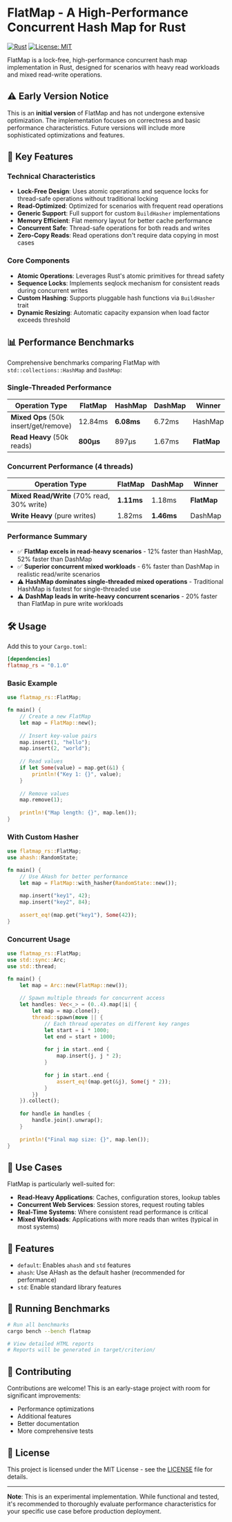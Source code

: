 # FlatMap - A High-Performance Concurrent Hash Map for Rust

[![Rust](https://img.shields.io/badge/rust-1.70%2B-orange.svg)](https://www.rust-lang.org/)
[![License: MIT](https://img.shields.io/badge/License-MIT-yellow.svg)](https://opensource.org/licenses/MIT)

FlatMap is a lock-free, high-performance concurrent hash map implementation in Rust, designed for scenarios with heavy read workloads and mixed read-write operations.

## ⚠️ Early Version Notice

This is an **initial version** of FlatMap and has not undergone extensive optimization. The implementation focuses on correctness and basic performance characteristics. Future versions will include more sophisticated optimizations and features.

## 🚀 Key Features

### Technical Characteristics

- **Lock-Free Design**: Uses atomic operations and sequence locks for thread-safe operations without traditional locking
- **Read-Optimized**: Optimized for scenarios with frequent read operations
- **Generic Support**: Full support for custom `BuildHasher` implementations
- **Memory Efficient**: Flat memory layout for better cache performance
- **Concurrent Safe**: Thread-safe operations for both reads and writes
- **Zero-Copy Reads**: Read operations don't require data copying in most cases

### Core Components

- **Atomic Operations**: Leverages Rust's atomic primitives for thread safety
- **Sequence Locks**: Implements seqlock mechanism for consistent reads during concurrent writes
- **Custom Hashing**: Supports pluggable hash functions via `BuildHasher` trait
- **Dynamic Resizing**: Automatic capacity expansion when load factor exceeds threshold

## 📊 Performance Benchmarks

Comprehensive benchmarks comparing FlatMap with `std::collections::HashMap` and `DashMap`:

### Single-Threaded Performance

| Operation Type | FlatMap | HashMap | DashMap | Winner |
|----------------|---------|---------|---------|---------|
| **Mixed Ops** (50k insert/get/remove) | 12.84ms | **6.08ms** | 6.72ms | HashMap |
| **Read Heavy** (50k reads) | **800µs** | 897µs | 1.67ms | **FlatMap** |

### Concurrent Performance (4 threads)

| Operation Type | FlatMap | DashMap | Winner |
|----------------|---------|---------|---------|
| **Mixed Read/Write** (70% read, 30% write) | **1.11ms** | 1.18ms | **FlatMap** |
| **Write Heavy** (pure writes) | 1.82ms | **1.46ms** | DashMap |

### Performance Summary

- ✅ **FlatMap excels in read-heavy scenarios** - 12% faster than HashMap, 52% faster than DashMap
- ✅ **Superior concurrent mixed workloads** - 6% faster than DashMap in realistic read/write scenarios
- ⚠️ **HashMap dominates single-threaded mixed operations** - Traditional HashMap is fastest for single-threaded use
- ⚠️ **DashMap leads in write-heavy concurrent scenarios** - 20% faster than FlatMap in pure write workloads

## 🛠️ Usage

Add this to your `Cargo.toml`:

```toml
[dependencies]
flatmap_rs = "0.1.0"
```

### Basic Example

```rust
use flatmap_rs::FlatMap;

fn main() {
    // Create a new FlatMap
    let map = FlatMap::new();
    
    // Insert key-value pairs
    map.insert(1, "hello");
    map.insert(2, "world");
    
    // Read values
    if let Some(value) = map.get(&1) {
        println!("Key 1: {}", value);
    }
    
    // Remove values
    map.remove(1);
    
    println!("Map length: {}", map.len());
}
```

### With Custom Hasher

```rust
use flatmap_rs::FlatMap;
use ahash::RandomState;

fn main() {
    // Use AHash for better performance
    let map = FlatMap::with_hasher(RandomState::new());
    
    map.insert("key1", 42);
    map.insert("key2", 84);
    
    assert_eq!(map.get("key1"), Some(42));
}
```

### Concurrent Usage

```rust
use flatmap_rs::FlatMap;
use std::sync::Arc;
use std::thread;

fn main() {
    let map = Arc::new(FlatMap::new());
    
    // Spawn multiple threads for concurrent access
    let handles: Vec<_> = (0..4).map(|i| {
        let map = map.clone();
        thread::spawn(move || {
            // Each thread operates on different key ranges
            let start = i * 1000;
            let end = start + 1000;
            
            for j in start..end {
                map.insert(j, j * 2);
            }
            
            for j in start..end {
                assert_eq!(map.get(&j), Some(j * 2));
            }
        })
    }).collect();
    
    for handle in handles {
        handle.join().unwrap();
    }
    
    println!("Final map size: {}", map.len());
}
```

## 🎯 Use Cases

FlatMap is particularly well-suited for:

- **Read-Heavy Applications**: Caches, configuration stores, lookup tables
- **Concurrent Web Services**: Session stores, request routing tables
- **Real-Time Systems**: Where consistent read performance is critical
- **Mixed Workloads**: Applications with more reads than writes (typical in most systems)

## 🔧 Features

- `default`: Enables `ahash` and `std` features
- `ahash`: Use AHash as the default hasher (recommended for performance)
- `std`: Enable standard library features

## 🧪 Running Benchmarks

```bash
# Run all benchmarks
cargo bench --bench flatmap

# View detailed HTML reports
# Reports will be generated in target/criterion/
```

## 🤝 Contributing

Contributions are welcome! This is an early-stage project with room for significant improvements:

- Performance optimizations
- Additional features
- Better documentation
- More comprehensive tests

## 📝 License

This project is licensed under the MIT License - see the [LICENSE](LICENSE) file for details.


---

**Note**: This is an experimental implementation. While functional and tested, it's recommended to thoroughly evaluate performance characteristics for your specific use case before production deployment.